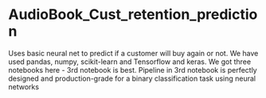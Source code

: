# AudioBook_Cust_retention_prediction
Uses basic neural net to predict if a customer will buy again or not. We have used pandas, numpy, scikit-learn and Tensorflow and keras.
We got three notebooks here - 3rd notebook is best.
Pipeline in 3rd notebook is perfectly designed and production-grade for a binary classification task using neural networks
